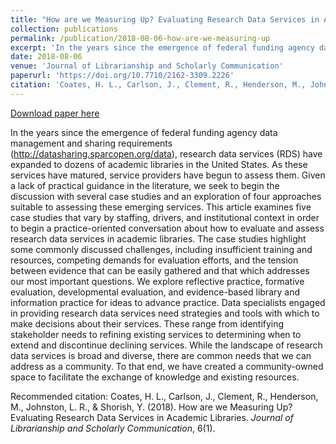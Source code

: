 ```yaml
---
title: "How are we Measuring Up? Evaluating Research Data Services in Academic Libraries"
collection: publications
permalink: /publication/2018-08-06-how-are-we-measuring-up
excerpt: 'In the years since the emergence of federal funding agency data management and sharing requirements (http://datasharing.sparcopen.org/data), research data services (RDS) have expanded to dozens of academic libraries in the United States. As these services have matured, service providers have begun to assess them. Given a lack of practical guidance in the literature, we seek to begin the discussion with several case studies and an exploration of four approaches suitable to assessing these emerging services. This article examines five case studies that vary by staffing, drivers, and institutional context in order to begin a practice-oriented conversation about how to evaluate and assess research data services in academic libraries. The case studies highlight some commonly discussed challenges, including insufficient training and resources, competing demands for evaluation efforts, and the tension between evidence that can be easily gathered and that which addresses our most important questions. We explore reflective practice, formative evaluation, developmental evaluation, and evidence-based library and information practice for ideas to advance practice. Data specialists engaged in providing research data services need strategies and tools with which to make decisions about their services. These range from identifying stakeholder needs to refining existing services to determining when to extend and discontinue declining services. While the landscape of research data services is broad and diverse, there are common needs that we can address as a community. To that end, we have created a community-owned space to facilitate the exchange of knowledge and existing resources.'
date: 2018-08-06
venue: 'Journal of Librarianship and Scholarly Communication'
paperurl: 'https://doi.org/10.7710/2162-3309.2226'
citation: 'Coates, H. L., Carlson, J., Clement, R., Henderson, M., Johnston, L. R., &amp; Shorish, Y. (2018). How are we Measuring Up? Evaluating Research Data Services in Academic Libraries. <i>Journal of Librarianship and Scholarly Communication</i>, 6(1).'
---
```


<a href='https://doi.org/10.7710/2162-3309.2226'>Download paper here</a>

In the years since the emergence of federal funding agency data management and sharing requirements (http://datasharing.sparcopen.org/data), research data services (RDS) have expanded to dozens of academic libraries in the United States. As these services have matured, service providers have begun to assess them. Given a lack of practical guidance in the literature, we seek to begin the discussion with several case studies and an exploration of four approaches suitable to assessing these emerging services. This article examines five case studies that vary by staffing, drivers, and institutional context in order to begin a practice-oriented conversation about how to evaluate and assess research data services in academic libraries. The case studies highlight some commonly discussed challenges, including insufficient training and resources, competing demands for evaluation efforts, and the tension between evidence that can be easily gathered and that which addresses our most important questions. We explore reflective practice, formative evaluation, developmental evaluation, and evidence-based library and information practice for ideas to advance practice. Data specialists engaged in providing research data services need strategies and tools with which to make decisions about their services. These range from identifying stakeholder needs to refining existing services to determining when to extend and discontinue declining services. While the landscape of research data services is broad and diverse, there are common needs that we can address as a community. To that end, we have created a community-owned space to facilitate the exchange of knowledge and existing resources.

Recommended citation: Coates, H. L., Carlson, J., Clement, R., Henderson, M., Johnston, L. R., & Shorish, Y. (2018). How are we Measuring Up? Evaluating Research Data Services in Academic Libraries. <i>Journal of Librarianship and Scholarly Communication</i>, 6(1).